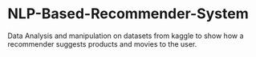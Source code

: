 # NLP-Based-Recommender-System
Data Analysis and manipulation on datasets from kaggle to show how a recommender suggests products and movies to the user.
